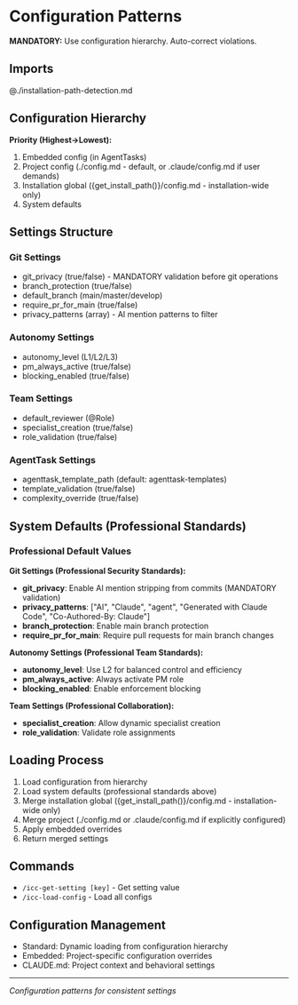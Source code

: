 # Configuration Patterns

**MANDATORY:** Use configuration hierarchy. Auto-correct violations.

## Imports

@./installation-path-detection.md

## Configuration Hierarchy
**Priority (Highest→Lowest):**
1. Embedded config (in AgentTasks)
2. Project config (./config.md - default, or .claude/config.md if user demands)
3. Installation global ({get_install_path()}/config.md - installation-wide only)
4. System defaults

## Settings Structure

### Git Settings
- git_privacy (true/false) - MANDATORY validation before git operations
- branch_protection (true/false)
- default_branch (main/master/develop)
- require_pr_for_main (true/false)
- privacy_patterns (array) - AI mention patterns to filter

### Autonomy Settings
- autonomy_level (L1/L2/L3)
- pm_always_active (true/false)
- blocking_enabled (true/false)

### Team Settings
- default_reviewer (@Role)
- specialist_creation (true/false)
- role_validation (true/false)

### AgentTask Settings
- agenttask_template_path (default: agenttask-templates)
- template_validation (true/false)
- complexity_override (true/false)

## System Defaults (Professional Standards)

### Professional Default Values

**Git Settings (Professional Security Standards):**
- **git_privacy**: Enable AI mention stripping from commits (MANDATORY validation)
- **privacy_patterns**: ["AI", "Claude", "agent", "Generated with Claude Code", "Co-Authored-By: Claude"]
- **branch_protection**: Enable main branch protection
- **require_pr_for_main**: Require pull requests for main branch changes

**Autonomy Settings (Professional Team Standards):**
- **autonomy_level**: Use L2 for balanced control and efficiency
- **pm_always_active**: Always activate PM role
- **blocking_enabled**: Enable enforcement blocking

**Team Settings (Professional Collaboration):**
- **specialist_creation**: Allow dynamic specialist creation
- **role_validation**: Validate role assignments

## Loading Process
1. Load configuration from hierarchy
2. Load system defaults (professional standards above)
3. Merge installation global ({get_install_path()}/config.md - installation-wide only)
4. Merge project (./config.md or .claude/config.md if explicitly configured)
5. Apply embedded overrides
6. Return merged settings

## Commands
- `/icc-get-setting [key]` - Get setting value
- `/icc-load-config` - Load all configs

## Configuration Management
- Standard: Dynamic loading from configuration hierarchy
- Embedded: Project-specific configuration overrides
- CLAUDE.md: Project context and behavioral settings

---
*Configuration patterns for consistent settings*